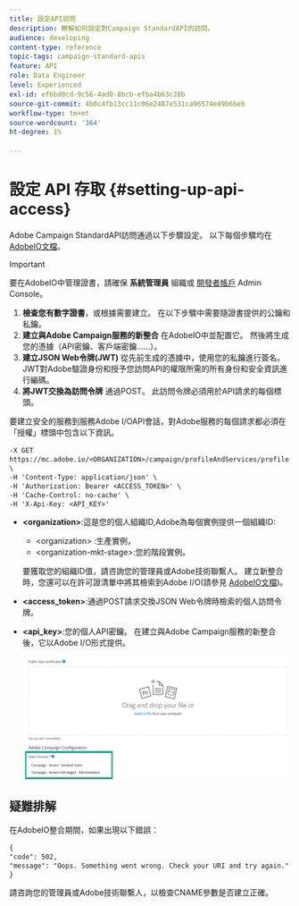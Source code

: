 ```yaml
---
title: 設定API訪問
description: 瞭解如何設定對Campaign StandardAPI的訪問。
audience: developing
content-type: reference
topic-tags: campaign-standard-apis
feature: API
role: Data Engineer
level: Experienced
exl-id: efbbd0cd-9c56-4ad0-8bcb-efba4b63c28b
source-git-commit: 4b0c4fb13cc11c06e2487e531ca96574e49b6beb
workflow-type: tm+mt
source-wordcount: '364'
ht-degree: 1%

---
```


# 設定 API 存取 {#setting-up-api-access}

Adobe Campaign StandardAPI訪問通過以下步驟設定。 以下每個步驟均在 [AdobeIO文檔](https://www.adobe.io/authentication/auth-methods.html#!AdobeDocs/adobeio-auth/master/AuthenticationOverview/ServiceAccountIntegration.md)。

>[!IMPORTANT]
>
>要在AdobeIO中管理證書，請確保 <b>系統管理員</b> 組織或 [開發者帳戶](https://helpx.adobe.com/enterprise/using/manage-developers.html)</a> Admin Console。

1. **檢查您有數字證書**，或根據需要建立。 在以下步驟中需要隨證書提供的公鑰和私鑰。
1. **建立與Adobe Campaign服務的新整合** 在AdobeIO中並配置它。 然後將生成您的憑據（API密鑰、客戶端密鑰……）。
1. **建立JSON Web令牌(JWT)** 從先前生成的憑據中，使用您的私鑰進行簽名。 JWT對Adobe驗證身份和授予您訪問API的權限所需的所有身份和安全資訊進行編碼。
1. **將JWT交換為訪問令牌** 通過POST。 此訪問令牌必須用於API請求的每個標頭。

要建立安全的服務到服務Adobe I/OAPI會話，對Adobe服務的每個請求都必須在「授權」標頭中包含以下資訊。

```
-X GET https://mc.adobe.io/<ORGANIZATION>/campaign/profileAndServices/profile \
-H 'Content-Type: application/json' \
-H 'Authorization: Bearer <ACCESS_TOKEN>' \
-H 'Cache-Control: no-cache' \
-H 'X-Api-Key: <API_KEY>'
```

* **&lt;organization>**:這是您的個人組織ID,Adobe為每個實例提供一個組織ID:

   * &lt;organization> :生產實例，
   * &lt;organization-mkt-stage>:您的階段實例。

   要獲取您的組織ID值，請咨詢您的管理員或Adobe技術聯繫人。 建立新整合時，您還可以在許可證清單中將其檢索到Adobe I/O(請參見 <a href="https://developer.adobe.com/developer-console/docs/guides/authentication/">AdobeIO文檔</a>)。

* **&lt;access_token>**:通過POST請求交換JSON Web令牌時檢索的個人訪問令牌。

* **&lt;api_key>**:您的個人API密鑰。 在建立與Adobe Campaign服務的新整合後，它以Adobe I/O形式提供。

   ![替代文字](assets/tenant.png)

## 疑難排解

在AdobeIO整合期間，如果出現以下錯誤：

```
{ 
"code": 502, 
"message": "Oops. Something went wrong. Check your URI and try again." 
}
```


請咨詢您的管理員或Adobe技術聯繫人，以檢查CNAME參數是否建立正確。
